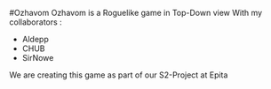 #Ozhavom
Ozhavom is a Roguelike game in Top-Down view
With my collaborators :
  - Aldepp
  - CHUB
  - SirNowe

We are creating this game as part of our S2-Project at Epita
